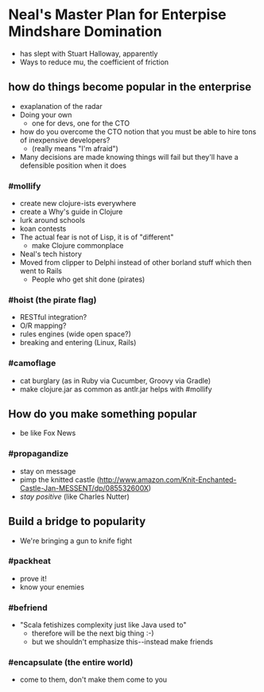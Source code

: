 # Neal's Master Plan for Enterpise Mindshare Domination
* has slept with Stuart Halloway, apparently
* Ways to reduce mu, the coefficient of friction

## how do things become popular in the enterprise
* exaplanation of the radar
* Doing your own
  * one for devs, one for the CTO
* how do you overcome the CTO notion that you must be able to hire
  tons of inexpensive developers?
  * (really means "I'm afraid")
* Many decisions are made knowing things will fail but they'll have a
  defensible position when it does
  
### \#mollify
  * create new clojure-ists everywhere
  * create a Why's guide in Clojure
  * lurk around schools
  * koan contests
  * The actual fear is not of Lisp, it is of "different"
	* make Clojure commonplace
* Neal's tech history
* Moved from clipper to Delphi instead of other borland stuff
  which then went to Rails
  * People who get shit done (pirates)
  
### \#hoist (the pirate flag)
* RESTful integration?
* O/R mapping?
* rules engines (wide open space?)
* breaking and entering (Linux, Rails)

### \#camoflage
* cat burglary (as in Ruby via Cucumber, Groovy via Gradle)
* make clojure.jar as common as antlr.jar helps with \#mollify

## How do you make something popular
* be like Fox News

### \#propagandize
* stay on message
* pimp the knitted castle
  (http://www.amazon.com/Knit-Enchanted-Castle-Jan-MESSENT/dp/085532600X)
* *stay positive* (like Charles Nutter)

## Build a bridge to popularity
* We're bringing a gun to knife fight

### \#packheat
* prove it!
* know your enemies

### \#befriend
* "Scala fetishizes complexity just like Java used to"
  * therefore will be the next big thing :-)
  * but we shouldn't emphasize this--instead make friends

### \#encapsulate (the entire world)
* come to them, don't make them come to you




